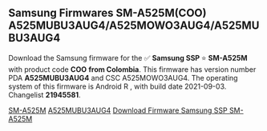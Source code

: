 <h2>Samsung Firmwares SM-A525M(COO) A525MUBU3AUG4/A525MOWO3AUG4/A525MUBU3AUG4</h2>
Download the Samsung firmware for the ✅ <strong>Samsung SSP </strong> ⭐ <strong>SM-A525M</strong> with product code <strong>COO</strong> <strong> from Colombia</strong>. This firmware has version number PDA <strong>A525MUBU3AUG4</strong> and CSC A525MOWO3AUG4. The operating system of this firmware is Android R , with build date 2021-09-03. Changelist <strong>21945581</strong>.


[SM-A525M](https://samfirm.shop/samsung/model/SM-A525M)
[A525MUBU3AUG4](https://samfirm.shop/samsung/pda/A525MUBU3AUG4)
[Download Firmware Samsung SSP SM-A525M](https://samfirm.shop/samsung/firmware/451682)
